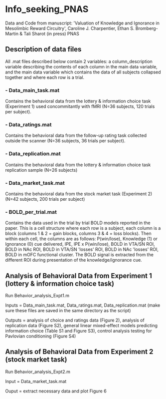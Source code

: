 # Info_seeking_PNAS
Data and Code from manuscript: 'Valuation of Knowledge and Ignorance in Mesolimbic Reward Circuitry', Caroline J. Charpentier, Ethan S. Bromberg-Martin & Tali Sharot (in press) PNAS

## Description of data files
All .mat files described below contain 2 variables: a column_description variable describing the contents of each column in the main data variable, and the main data variable which contains the data of all subjects collapsed together and where each row is a trial.

### - Data_main_task.mat
Contains the behavioral data from the lottery & information choice task (Experiment 1) used concommitantly with fMRI (N=36 subjects, 120 trials per subject).

### - Data_ratings.mat
Contains the behavioral data from the follow-up rating task collected outside the scanner (N=36 subjects, 36 trials per subject).

### - Data_replication.mat
Contains the behavioral data from the lottery & information choice task replication sample (N=26 subjects)

### - Data_market_task.mat
Contains the behavioral data from the stock market task (Experiment 2) (N=42 subjects, 200 trials per subject)

### - BOLD_per_trial.mat
Contains the data used in the trial by trial BOLD models reported in the paper. This is a cell structure where each row is a subject, each column is a block (columns 1 & 2 = gain blocks, columns 3 & 4 = loss blocks). Then within each cell, the columns are as follows: P(win/lose), Knowledge (1) or Ignorance (0) cue delivered, IPE, IPE x P(win/lose), BOLD in VTA/SN ROI, BOLD in NAc ROI, BOLD in VTA/SN 'losses' ROI, BOLD in NAc 'losses' ROI, BOLD in mOFC functional cluster. The BOLD signal is extracted from the different ROI during presentation of the knowledge/ignorance cue.

## Analysis of Behavioral Data from Experiment 1 (lottery & information choice task)
Run Behavior_analysis_Expt1.m

Inputs = Data_main_task.mat, Data_ratings.mat, Data_replication.mat (make sure these files are saved in the same directory as the script)

Outputs = analysis of choice and ratings data (Figure 2), analysis of replication data (Figure S2), general linear mixed-effect models predicting information choice (Table S1 and Figure S3), control analysis testing for Pavlovian conditioning (Figure S4)

## Analysis of Behavioral Data from Experiment 2 (stock market task)
Run Behavior_analysis_Expt2.m

Input = Data_market_task.mat

Ouput = extract necessary data and plot Figure 6
